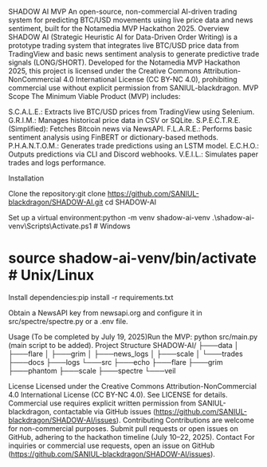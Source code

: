 SHADOW AI MVP
An open-source, non-commercial AI-driven trading system for predicting BTC/USD movements using live price data and news sentiment, built for the Notamedia MVP Hackathon 2025.
Overview
SHADOW AI (Strategic Heuristic AI for Data-Driven Order Writing) is a prototype trading system that integrates live BTC/USD price data from TradingView and basic news sentiment analysis to generate predictive trade signals (LONG/SHORT). Developed for the Notamedia MVP Hackathon 2025, this project is licensed under the Creative Commons Attribution-NonCommercial 4.0 International License (CC BY-NC 4.0), prohibiting commercial use without explicit permission from SANIUL-blackdragon.
MVP Scope
The Minimum Viable Product (MVP) includes:

S.C.A.L.E.: Extracts live BTC/USD prices from TradingView using Selenium.
G.R.I.M.: Manages historical price data in CSV or SQLite.
S.P.E.C.T.R.E. (Simplified): Fetches Bitcoin news via NewsAPI.
F.L.A.R.E.: Performs basic sentiment analysis using FinBERT or dictionary-based methods.
P.H.A.N.T.O.M.: Generates trade predictions using an LSTM model.
E.C.H.O.: Outputs predictions via CLI and Discord webhooks.
V.E.I.L.: Simulates paper trades and logs performance.

Installation

Clone the repository:git clone https://github.com/SANIUL-blackdragon/SHADOW-AI.git
cd SHADOW-AI


Set up a virtual environment:python -m venv shadow-ai-venv
.\shadow-ai-venv\Scripts\Activate.ps1  # Windows
# source shadow-ai-venv/bin/activate  # Unix/Linux


Install dependencies:pip install -r requirements.txt


Obtain a NewsAPI key from newsapi.org and configure it in src/spectre/spectre.py or a .env file.

Usage
(To be completed by July 19, 2025)Run the MVP: python src/main.py (main script to be added).
Project Structure
SHADOW-AI/
├───data
│   ├───flare
│   ├───grim
│   ├───news_logs
│   ├───scale
│   └───trades
├───docs
├───logs
└───src
    ├───echo
    ├───flare
    ├───grim
    ├───phantom
    ├───scale
    ├───spectre
    └───veil

License
Licensed under the Creative Commons Attribution-NonCommercial 4.0 International License (CC BY-NC 4.0). See LICENSE for details. Commercial use requires explicit written permission from SANIUL-blackdragon, contactable via GitHub issues (https://github.com/SANIUL-blackdragon/SHADOW-AI/issues).
Contributing
Contributions are welcome for non-commercial purposes. Submit pull requests or open issues on GitHub, adhering to the hackathon timeline (July 10–22, 2025).
Contact
For inquiries or commercial use requests, open an issue on GitHub (https://github.com/SANIUL-blackdragon/SHADOW-AI/issues).